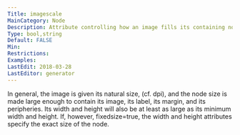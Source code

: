 ```yaml
---
Title: imagescale
MainCategory: Node
Description: Attribute controlling how an image fills its containing node.
Type: bool,string
Default: FALSE
Min: 
Restrictions: 
Examples: 
LastEdit: 2018-03-28
LastEditor: generator
---
```


In general, the image is given its natural size, (cf. dpi), and the node size is made large enough to contain its image, its label, its margin, and its peripheries. Its width and height will also be at least as large as its minimum width and height. If, however, fixedsize=true, the width and height attributes specify the exact size of the node.

